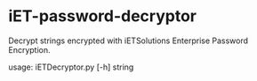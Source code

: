 # iET-password-decryptor

Decrypt strings encrypted with iETSolutions Enterprise Password Encryption.

usage: iETDecryptor.py [-h] string
